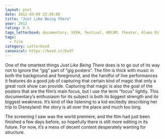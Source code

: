 ```yaml
---
layout: post 
date: 2012-03-09 23:59:00
title: "Just Like Being There"
year: 2012
rating: 0.5
tags_letterboxd: documentary, SXSW, festival, HDCAM, theater, Alamo Ritz, Austin, world premiere, premiere
tags:
  - film
category: Letterboxd
canonical: https://boxd.it/6uXT
---
```


One of the smartest things <cite>Just Like Being There</cite> does is to go out of its way not to ignore the “gig” part of “gig posters”. The film is thick with music in both the background and foreground, and the handful of live performances it features do a good job of capturing that certain kind of magic that only a great rock show can provide. Capturing that magic is also the goal of the posters that are the film’s main focus, but I use the term “focus” lightly. This documentary’s enthusiasm for its subject is both its biggest strength and its biggest weakness. It’s kind of like listening to a kid excitedly describing her trip to Disneyland: the story is all over the place and much too long.

The screening I saw was the world premiere, and the film had just been finished a few days before, so hopefully there is still more editing in its future. For now, it’s a mess of decent content desperately wanting for structure.